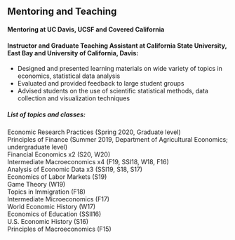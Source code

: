 ## Mentoring and Teaching

#### Mentoring at UC Davis, UCSF and Covered California

#### Instructor and Graduate Teaching Assistant at California State University, East Bay and University of California, Davis: 
- Designed and presented learning materials on wide variety of topics in economics, statistical data analysis
- Evaluated and provided feedback to large student groups 
- Advised students on the use of scientific statistical methods, data collection and visualization techniques

##### List of topics and classes:
Economic Research Practices (Spring 2020, Graduate level) 
<br>
Principles of Finance (Summer 2019, Department of Agricultural Economics; undergraduate level) 
<br>
Financial Economics x2 (S20, W20)
<br>
Intermediate Macroeconomics x4 (F19, SSI18, W18, F16) 
<br>
Analysis of Economic Data x3 (SSI19, S18, S17)
<br>
Economics of Labor Markets (S19)
<br>
Game Theory (W19)
<br> 
Topics in Immigration (F18) 
<br>
Intermediate Microeconomics (F17)
<br>
World Economic History (W17) 
<br>
Economics of Education (SSII16)
<br>
U.S. Economic History (S16)
<br>
Principles of Macroeconomics (F15) 